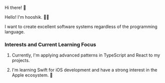 Hi there! 👋
<!--
**teetee6/teetee6** is a ✨ _special_ ✨ repository because its `README.md` (this file) appears on your GitHub profile.
-->
Hello! I'm hooshik. 👨‍💻

I want to create excellent software systems regardless of the programming language.

### Interests and Current Learning Focus
1. Currently, I'm applying advanced patterns in TypeScript and React to my projects.

2. I'm learning Swift for iOS development and have a strong interest in the Apple ecosystem. 🍎
